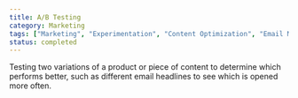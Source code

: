 ```yaml
---
title: A/B Testing
category: Marketing
tags: ["Marketing", "Experimentation", "Content Optimization", "Email Marketing"]
status: completed
---
```

Testing two variations of a product or piece of content to determine which performs better, such as different email headlines to see which is opened more often.